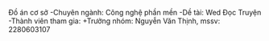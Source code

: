 Đồ án cơ sở
-Chuyên ngành: Công nghệ phần mền
-Dề tài: Wed Đọc Truyện
-Thành viên tham gia:
+Trưởng nhóm: Nguyễn Văn Thịnh, mssv: 2280603107

